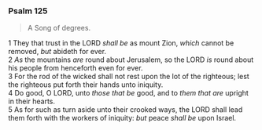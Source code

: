 ### Psalm 125

> A Song of degrees.

1 They that trust in the LORD *shall be* as mount Zion, *which* cannot be removed, *but* abideth for ever.  
2 *As* the mountains *are* round about Jerusalem, so the LORD *is* round about his people from henceforth even for ever.  
3 For the rod of the wicked shall not rest upon the lot of the righteous; lest the righteous put forth their hands unto iniquity.  
4 Do good, O LORD, unto *those that be* good, and to *them that are* upright in their hearts.  
5 As for such as turn aside unto their crooked ways, the LORD shall lead them forth with the workers of iniquity: *but* peace *shall be* upon Israel.  
